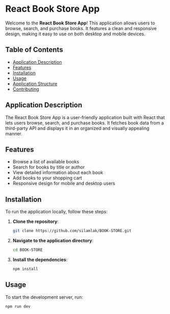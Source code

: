 # React Book Store App

Welcome to the **React Book Store App**! This application allows users to browse, search, and purchase books. It features a clean and responsive design, making it easy to use on both desktop and mobile devices.

## Table of Contents
- [Application Description](#application-description)
- [Features](#features)
- [Installation](#installation)
- [Usage](#usage)
- [Application Structure](#application-structure)
- [Contributing](#contributing)

## Application Description

The React Book Store App is a user-friendly application built with React that lets users browse, search, and purchase books. It fetches book data from a third-party API and displays it in an organized and visually appealing manner.

## Features

- Browse a list of available books
- Search for books by title or author
- View detailed information about each book
- Add books to your shopping cart
- Responsive design for mobile and desktop users

## Installation

To run the application locally, follow these steps:

1. **Clone the repository**:
    ```sh
    git clone https://github.com/silamlak/BOOK-STORE.git
    ```
2. **Navigate to the application directory**:
    ```sh
    cd BOOK-STORE
    ```
3. **Install the dependencies**:
    ```sh
    npm install
    ```

## Usage

To start the development server, run:
```sh
npm run dev
